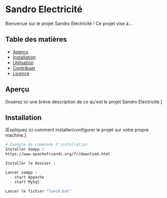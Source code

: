# Sandro Electricité

Bienvenue sur le projet Sandro Electricité ! Ce projet vise à...

## Table des matières

- [Aperçu](#aperçu)
- [Installation](#installation)
- [Utilisation](#utilisation)
- [Contribuer](#contribuer)
- [Licence](#licence)

## Aperçu

[Insérez ici une brève description de ce qu'est le projet Sandro Electricité.]

## Installation

[Expliquez ici comment installer/configurer le projet sur votre propre machine.]

```bash
# Exemple de commande d'installation
Installer Xampp :
https://www.apachefriends.org/fr/download.html

Installer le dossier :

Lancer xampp :
  - start Appache 
  - start MySql

Lancer le fichier "lunch.bat"
